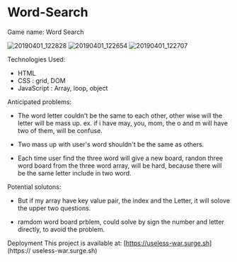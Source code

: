 # Word-Search

Game name: Word Search

![20190401_122828](https://user-images.githubusercontent.com/10451577/55343891-106f8c80-547a-11e9-8408-9206355f8e92.jpg)
![20190401_122654](https://user-images.githubusercontent.com/10451577/55343910-18c7c780-547a-11e9-9e43-da1caa42c22d.jpg)
![20190401_122707](https://user-images.githubusercontent.com/10451577/55343919-21200280-547a-11e9-934f-a928b8a9f591.jpg)

Technologies Used:
  - HTML 
  - CSS : grid, DOM
  - JavaScript : Array, loop, object


Anticipated problems:
  - The word letter couldn't be the same to each other, other wise will the letter will be mass up.
      ex. if i have may, you, mom, the o and m will have two of them, will be confuse.
      
  - Two mass up with user's word shouldn't be the same as others. 

  
  - Each time user find the three word will give a new board, randon three word board from the three word array, will be hard, because there will be the same letter include in two word. 
  
  
Potential solutons:

  - But if my array have key value pair, the index and the Letter, it will solove the upper two questions.
 
  - ramdom word board prblem, could solve by sign the number and letter directly, to avoid the problem.
  
Deployment
This project is available at: [https://useless-war.surge.sh] (https:// useless-war.surge.sh)
